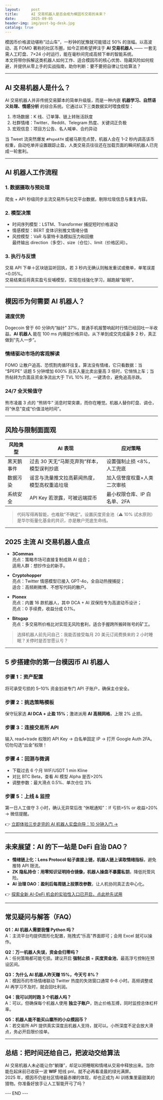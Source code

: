 ```yaml
---
layout:     post
title:      AI 交易机器人是否会成为模因币交易的未来？
date:       2025-09-05
header-img: img/post-bg-desk.jpg
catalog: true
---
```


模因币价格波动堪称“过山车”，一秒钟的犹豫就可能错过 50% 的涨幅。以高波动、高 FOMO 著称的社区币圈，如今正把希望押注于 **AI 交易机器人** —— 一套无需人工盯盘、7×24 小时运行，能在毫秒间完成高频下单的智能系统。  
本文将带你拆解这类机器人如何工作、适合模因币的核心优势、隐藏风险如何规避，并提供从零上手的实战指南，助你判断：要不要把自律让位给算法？

---

## AI 交易机器人是什么？

AI 交易机器人并非传统交易脚本的简单升级版，而是一种内嵌 **机器学习、自然语义处理、情感分析** 的综合系统。它通过以下三类数据实时喂食模型：

1. 市场数据：K 线、订单簿、链上转账活跃度  
2. 社群情绪：Twitter、Reddit、Telegram 热度、关键词正负极  
3. 宏观信息：项目方公告、名人喊单、合约异动

当 Tweet 流突然爆发 `#PepeATH` 或被马斯克点赞，机器人会在 1–2 秒内调高该币权重，自动吃单并设置跟踪止盈，人类交易员往往还在加载页面的瞬间机器人已完成一轮套利。

---

## AI 机器人工作流程

### 1. 数据摄取与预处理  
爬虫 + API 秒级同步主流交易所与社交平台数据，剔除垃圾信息与重复内容。  

### 2. 模型决策  
* 时间序列模型：LSTM、Transformer 捕捉短时价格波动  
* 情感模型：BERT 变体识别推文情绪分值  
* 风控模型：VaR 与蒙特卡洛模拟压力和回撤  
最终输出 direction（多空）、size（仓位）、limit（价格区间）。

### 3. 执行与反馈  
交易 API 下单＋区块链监听回执，若 3 秒内无确认则触发重试或撤单，单笔误差 <0.05%。  
交易结束后将真实盈亏反哺模型，实现在线强化学习，越跑越“聪明”。

---

## 模因币为何需要 AI 机器人？

### 速度优势  
Dogecoin 曾于 60 分钟内“抽针” 37%，普通手机报警响起时行情已经回吐一半收益。**AI 机器人** 能在 100 ms 内捕捉价格异动，从下单到成交完成最多 2 秒，真正做到“先人一步”。

### 情绪驱动市场的客观解读  
FOMO 让散户追高、恐慌割肉循环往复。算法没有情绪，它只看数据：当 “$PEPE” 话题 5 分钟增加 600% 且买入量比卖出量高 3 倍时，它悄悄上车；当热帖转为负面且资金净流出大于 TVL 10% 时，一键清仓，避免追高杀跌。

### 24/7 全天候值守  
熊市凌晨 3 点的 “熊转牛” 消息时常突袭，而你在睡觉。机器人替你盯盘、调仓，将“休息”变成“价值洼地时间”。

---

## 风险与限制面面观

| 风险类型   | AI 表现                                       | 应对策略                             |
|------------|----------------------------------------------|--------------------------------------|
| 黑天鹅事件 | 过去 30 天无“马斯克弃狗”样本，模型误判抄底    | 设置强制止损 <8%，人工兜底           |
| 数据污染   | 谣言与洗量推文拉高薪闻热度，模型高权重追垃圾 | 加入信誉度权重+人类二次审核          |
| 系统安全   | API Key 若泄露，可被远端提币                 | 最小权限仓库、IP 白名单、2FA         |

> 代码写得再智能，也难敌“不确定”。设置灰度资金池（⚠ 10% 试水原则）是华尔街量化基金的共识，亦是散户兜底生命线。

---

## 2025 主流 AI 交易机器人盘点

- **3Commas**  
  亮点：策略市场可直接复制成熟 AI 组合；  
  适用人群：想抄作业的新手。

- **Cryptohopper**  
  亮点：Twitter 情感模型已接入 GPT-4o，全自动热搜捕捉；  
  适合：高频刷微博、不想写代码的散户。

- **Pionex**  
  亮点：内置 16 款机器人，其中 DCA + AI 双保险专为高波动币设计；  
  亮点：0 手续费，收益分成 0.1%。

- **Bitsgap**  
  亮点：多交易所价格比对实现无风险套利，适合手握跨所搬砖账号的矿工。

> 选择机器人前先问自己：我能否接受每月 20 美元订阅费换来的 2 小时睡眠？关停时是否甘愿认亏？

---

## 5 步搭建你的第一台模因币 AI 机器人

### 步骤 1：资产配置  
将可承受亏损的 5–10% 资金划进专门 API 子账户，确保主仓安全。

### 步骤 2：挑选策略模板  
保守玩家选 **AI DCA + 止盈 15%**；激进派用 **AI 高频网格**，上限 2% 止损。

### 步骤 3：连接交易所 API  
输入 read+trade 权限的 API Key → 白名单固定 IP → 打开 Google Auth 2FA。  
切勿勾选“出金”权限！

### 步骤 4：回测与微调  
* 下载过去 6 个月 WIF/USDT 1 min Kline  
* 对比 BTC Beta，查看 AI 模型 Alpha 是否>20%  
* 调整参数：最大滑点 0.5%、单次仓位 3%

### 步骤 5：上线 & 监控  
第一日人工值守 3 小时，确认无异常后改 “休眠通知”：If 亏损>5% or 收益>20% → 微信提醒。

👉 [立即体验三步走完的 AI 机器人实盘向导：10 分钟入门 →](https://okxdog.com/)

---

## 未来展望：AI 的下一站是 DeFi 自治 DAO？

- **情绪链上化：Lens Protocol 帖子直接上链，机器人链上读取情绪指标**，避免推特 API 限流。  
- **ZK 隐私持仓：用零知识证明持仓镜像，机器人操盘不暴露私钥**，降低托管风险。  
- **AI 治理 DAO：盈利后每周链上投票改参数**，让人机协同真正去中心化。

👉 [探索全新 AI-DeFi 机会的实验性入口已开启，点此抢先试用](https://okxdog.com/)

---

## 常见疑问与解答（FAQ）

**Q1：AI 机器人需要我懂 Python 吗？**  
A：主流平台均提供图形化配置，拖拽式“乐高”界面即可；会用 Excel 就可以操作。

**Q2：万一机器人失误，资金会归零吗？**  
A：任何策略都可能亏损。建议开启 **强制止损** + **灰度资金池**，最高浮亏控制在预设区间。

**Q3：为什么 AI 机器人昨天赚 15%，今天亏 8%？**  
A：模因币的市场情绪联动 Twitter 热度的失效窗口通常 6–8 小时。高频调整或 AI 再学习不及时，就会回吐利润。

**Q4：我可以同时跑 3 个机器人吗？**  
A：可以，但确保每个机器人使用 **独立子账户**，防止价格互搏，同时监控总体杠杆率。

**Q5：机器人能不能买山寨所的小众模因币？**  
A：若交易所 API 提供真实深度且机器人支持，就可以。小所深度不足会放大滑点，务必开启限价挂单。

---

## 总结：把时间还给自己，把波动交给算法

AI 交易机器人未必能让你“躺赚”，却足以把睡眠和情绪从交易中释放出来。当你能在起床前已收获一波 **WIF** 短线 pnl，就不必再看凌晨的绿光满屏。  
2025 年，模因币仍是社区情绪最赤裸的体现，却也正成为 AI 训练集里最甜美的猎物。你准备好放手让人工智能开弓了吗？

--- END ---